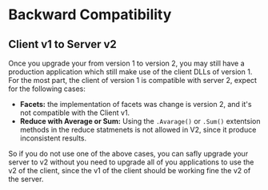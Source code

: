 ﻿# Backward Compatibility

## Client v1 to Server v2

Once you upgrade your from version 1 to version 2, you may still have a production application which still make use of the client DLLs of version 1. For the most part, the client of version 1 is compatible with server 2, expect for the following cases:

* **Facets:**	the implementation of facets was change is version 2, and it's not compatible with the Client v1.
* **Reduce with Average or Sum:**	Using the `.Avarage()` or `.Sum()` extentsion methods in the reduce statmenets is not allowed in V2, since it produce inconsistent results.

So if you do not use one of the above cases, you can safly upgrade your server to v2 without you need to upgrade all of you applications to use the v2 of the client, since the v1 of the client should be working fine the v2 of the server.
